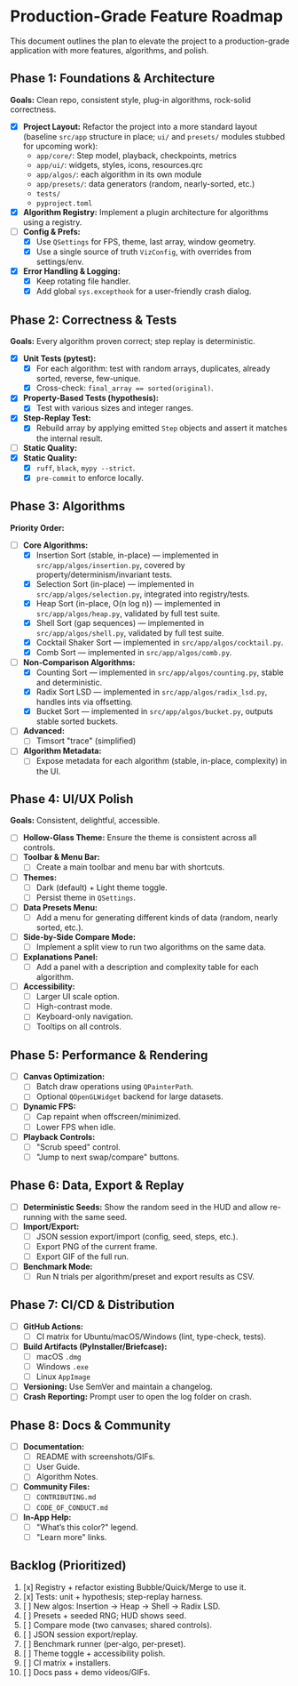 # Production-Grade Feature Roadmap

This document outlines the plan to elevate the project to a production-grade application with more features, algorithms, and polish.

## Phase 1: Foundations & Architecture
**Goals:** Clean repo, consistent style, plug-in algorithms, rock-solid correctness.

- [x] **Project Layout:** Refactor the project into a more standard layout (baseline `src/app` structure in place; `ui/` and `presets/` modules stubbed for upcoming work):
    - `app/core/`: Step model, playback, checkpoints, metrics
    - `app/ui/`: widgets, styles, icons, resources.qrc
    - `app/algos/`: each algorithm in its own module
    - `app/presets/`: data generators (random, nearly-sorted, etc.)
    - `tests/`
    - `pyproject.toml`
- [x] **Algorithm Registry:** Implement a plugin architecture for algorithms using a registry.
- [ ] **Config & Prefs:**
    - [x] Use `QSettings` for FPS, theme, last array, window geometry.
    - [x] Use a single source of truth `VizConfig`, with overrides from settings/env.
- [x] **Error Handling & Logging:**
    - [x] Keep rotating file handler.
    - [x] Add global `sys.excepthook` for a user-friendly crash dialog.

## Phase 2: Correctness & Tests
**Goals:** Every algorithm proven correct; step replay is deterministic.

- [x] **Unit Tests (pytest):**
    - [x] For each algorithm: test with random arrays, duplicates, already sorted, reverse, few-unique.
    - [x] Cross-check: `final_array == sorted(original)`.
- [x] **Property-Based Tests (hypothesis):**
    - [x] Test with various sizes and integer ranges.
- [x] **Step-Replay Test:**
    - [x] Rebuild array by applying emitted `Step` objects and assert it matches the internal result.
- [ ] **Static Quality:**
- [x] **Static Quality:**
    - [x] `ruff`, `black`, `mypy --strict`.
    - [x] `pre-commit` to enforce locally.

## Phase 3: Algorithms
**Priority Order:**

- [ ] **Core Algorithms:**
    - [x] Insertion Sort (stable, in-place) — implemented in `src/app/algos/insertion.py`, covered by property/determinism/invariant tests.
    - [x] Selection Sort (in-place) — implemented in `src/app/algos/selection.py`, integrated into registry/tests.
    - [x] Heap Sort (in-place, O(n log n)) — implemented in `src/app/algos/heap.py`, validated by full test suite.
    - [x] Shell Sort (gap sequences) — implemented in `src/app/algos/shell.py`, validated by full test suite.
    - [x] Cocktail Shaker Sort — implemented in `src/app/algos/cocktail.py`.
    - [x] Comb Sort — implemented in `src/app/algos/comb.py`.
- [ ] **Non-Comparison Algorithms:**
    - [x] Counting Sort — implemented in `src/app/algos/counting.py`, stable and deterministic.
    - [x] Radix Sort LSD — implemented in `src/app/algos/radix_lsd.py`, handles ints via offsetting.
    - [x] Bucket Sort — implemented in `src/app/algos/bucket.py`, outputs stable sorted buckets.
- [ ] **Advanced:**
    - [ ] Timsort "trace" (simplified)
- [ ] **Algorithm Metadata:**
    - [ ] Expose metadata for each algorithm (stable, in-place, complexity) in the UI.

## Phase 4: UI/UX Polish
**Goals:** Consistent, delightful, accessible.

- [ ] **Hollow-Glass Theme:** Ensure the theme is consistent across all controls.
- [ ] **Toolbar & Menu Bar:**
    - [ ] Create a main toolbar and menu bar with shortcuts.
- [ ] **Themes:**
    - [ ] Dark (default) + Light theme toggle.
    - [ ] Persist theme in `QSettings`.
- [ ] **Data Presets Menu:**
    - [ ] Add a menu for generating different kinds of data (random, nearly sorted, etc.).
- [ ] **Side-by-Side Compare Mode:**
    - [ ] Implement a split view to run two algorithms on the same data.
- [ ] **Explanations Panel:**
    - [ ] Add a panel with a description and complexity table for each algorithm.
- [ ] **Accessibility:**
    - [ ] Larger UI scale option.
    - [ ] High-contrast mode.
    - [ ] Keyboard-only navigation.
    - [ ] Tooltips on all controls.

## Phase 5: Performance & Rendering
- [ ] **Canvas Optimization:**
    - [ ] Batch draw operations using `QPainterPath`.
    - [ ] Optional `QOpenGLWidget` backend for large datasets.
- [ ] **Dynamic FPS:**
    - [ ] Cap repaint when offscreen/minimized.
    - [ ] Lower FPS when idle.
- [ ] **Playback Controls:**
    - [ ] "Scrub speed" control.
    - [ ] "Jump to next swap/compare" buttons.

## Phase 6: Data, Export & Replay
- [ ] **Deterministic Seeds:** Show the random seed in the HUD and allow re-running with the same seed.
- [ ] **Import/Export:**
    - [ ] JSON session export/import (config, seed, steps, etc.).
    - [ ] Export PNG of the current frame.
    - [ ] Export GIF of the full run.
- [ ] **Benchmark Mode:**
    - [ ] Run N trials per algorithm/preset and export results as CSV.

## Phase 7: CI/CD & Distribution
- [ ] **GitHub Actions:**
    - [ ] CI matrix for Ubuntu/macOS/Windows (lint, type-check, tests).
- [ ] **Build Artifacts (PyInstaller/Briefcase):**
    - [ ] macOS `.dmg`
    - [ ] Windows `.exe`
    - [ ] Linux `AppImage`
- [ ] **Versioning:** Use SemVer and maintain a changelog.
- [ ] **Crash Reporting:** Prompt user to open the log folder on crash.

## Phase 8: Docs & Community
- [ ] **Documentation:**
    - [ ] README with screenshots/GIFs.
    - [ ] User Guide.
    - [ ] Algorithm Notes.
- [ ] **Community Files:**
    - [ ] `CONTRIBUTING.md`
    - [ ] `CODE_OF_CONDUCT.md`
- [ ] **In-App Help:**
    - [ ] "What’s this color?" legend.
    - [ ] "Learn more" links.

## Backlog (Prioritized)
1.  [x] Registry + refactor existing Bubble/Quick/Merge to use it.
2.  [x] Tests: unit + hypothesis; step-replay harness.
3.  [ ] New algos: Insertion → Heap → Shell → Radix LSD.
4.  [ ] Presets + seeded RNG; HUD shows seed.
5.  [ ] Compare mode (two canvases; shared controls).
6.  [ ] JSON session export/replay.
7.  [ ] Benchmark runner (per-algo, per-preset).
8.  [ ] Theme toggle + accessibility polish.
9.  [ ] CI matrix + installers.
10. [ ] Docs pass + demo videos/GIFs.
